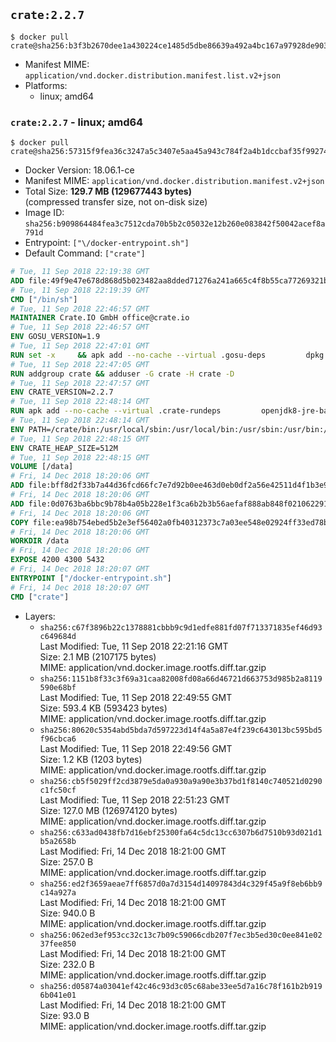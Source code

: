 ## `crate:2.2.7`

```console
$ docker pull crate@sha256:b3f3b2670dee1a430224ce1485d5dbe86639a492a4bc167a97928de903fd7efa
```

-	Manifest MIME: `application/vnd.docker.distribution.manifest.list.v2+json`
-	Platforms:
	-	linux; amd64

### `crate:2.2.7` - linux; amd64

```console
$ docker pull crate@sha256:57315f9fea36c3247a5c3407e5aa45a943c784f2a4b1dccbaf35f992746dc949
```

-	Docker Version: 18.06.1-ce
-	Manifest MIME: `application/vnd.docker.distribution.manifest.v2+json`
-	Total Size: **129.7 MB (129677443 bytes)**  
	(compressed transfer size, not on-disk size)
-	Image ID: `sha256:b909864484fea3c7512cda70b5b2c05032e12b260e083842f50042acef8a791d`
-	Entrypoint: `["\/docker-entrypoint.sh"]`
-	Default Command: `["crate"]`

```dockerfile
# Tue, 11 Sep 2018 22:19:38 GMT
ADD file:49f9e47e678d868d5b023482aa8dded71276a241a665c4f8b55ca77269321b34 in / 
# Tue, 11 Sep 2018 22:19:39 GMT
CMD ["/bin/sh"]
# Tue, 11 Sep 2018 22:46:57 GMT
MAINTAINER Crate.IO GmbH office@crate.io
# Tue, 11 Sep 2018 22:46:57 GMT
ENV GOSU_VERSION=1.9
# Tue, 11 Sep 2018 22:47:01 GMT
RUN set -x     && apk add --no-cache --virtual .gosu-deps         dpkg         gnupg         curl     && export ARCH=$(echo $(dpkg --print-architecture) | cut -d"-" -f3)     && curl -o /usr/local/bin/gosu -fSL "https://github.com/tianon/gosu/releases/download/$GOSU_VERSION/gosu-$ARCH"     && curl -o /usr/local/bin/gosu.asc -fSL "https://github.com/tianon/gosu/releases/download/$GOSU_VERSION/gosu-$ARCH.asc"     && export GNUPGHOME="$(mktemp -d)"     && gpg --keyserver hkp://keyserver.ubuntu.com:80 --recv-keys B42F6819007F00F88E364FD4036A9C25BF357DD4     && gpg --batch --verify /usr/local/bin/gosu.asc /usr/local/bin/gosu     && rm -rf "$GNUPGHOME" /usr/local/bin/gosu.asc     && chmod +x /usr/local/bin/gosu     && gosu nobody true     && apk del .gosu-deps
# Tue, 11 Sep 2018 22:47:05 GMT
RUN addgroup crate && adduser -G crate -H crate -D
# Tue, 11 Sep 2018 22:47:57 GMT
ENV CRATE_VERSION=2.2.7
# Tue, 11 Sep 2018 22:48:14 GMT
RUN apk add --no-cache --virtual .crate-rundeps         openjdk8-jre-base         python3         openssl         sigar     && apk add --no-cache --virtual .build-deps         curl         gnupg         tar     && curl -fSL -O https://cdn.crate.io/downloads/releases/crate-$CRATE_VERSION.tar.gz     && curl -fSL -O https://cdn.crate.io/downloads/releases/crate-$CRATE_VERSION.tar.gz.asc     && export GNUPGHOME="$(mktemp -d)"     && gpg --keyserver hkp://keyserver.ubuntu.com:80 --recv-keys 90C23FC6585BC0717F8FBFC37FAAE51A06F6EAEB     && gpg --batch --verify crate-$CRATE_VERSION.tar.gz.asc crate-$CRATE_VERSION.tar.gz     && rm -rf "$GNUPGHOME" crate-$CRATE_VERSION.tar.gz.asc     && mkdir /crate     && tar -xf crate-$CRATE_VERSION.tar.gz -C /crate --strip-components=1     && rm crate-$CRATE_VERSION.tar.gz     && ln -s /usr/bin/python3 /usr/bin/python     && rm /crate/lib/sigar/libsigar-amd64-linux.so     && apk del .build-deps
# Tue, 11 Sep 2018 22:48:14 GMT
ENV PATH=/crate/bin:/usr/local/sbin:/usr/local/bin:/usr/sbin:/usr/bin:/sbin:/bin
# Tue, 11 Sep 2018 22:48:15 GMT
ENV CRATE_HEAP_SIZE=512M
# Tue, 11 Sep 2018 22:48:15 GMT
VOLUME [/data]
# Fri, 14 Dec 2018 18:20:06 GMT
ADD file:bff8d2f33b7a44d36fcd66fc7e7d92b0ee463d0eb0df2a56e42511d4f1b3e9b2 in /crate/config/crate.yml 
# Fri, 14 Dec 2018 18:20:06 GMT
ADD file:0d0763ba6bbc9b78b4a05b228e1f3ca6b2b3b56aefaf888ab848f021062291d1 in /crate/config/log4j2.properties 
# Fri, 14 Dec 2018 18:20:06 GMT
COPY file:ea98b754ebed5b2e3ef56402a0fb40312373c7a03ee548e02924ff33ed78ba36 in / 
# Fri, 14 Dec 2018 18:20:06 GMT
WORKDIR /data
# Fri, 14 Dec 2018 18:20:06 GMT
EXPOSE 4200 4300 5432
# Fri, 14 Dec 2018 18:20:07 GMT
ENTRYPOINT ["/docker-entrypoint.sh"]
# Fri, 14 Dec 2018 18:20:07 GMT
CMD ["crate"]
```

-	Layers:
	-	`sha256:c67f3896b22c1378881cbbb9c9d1edfe881fd07f713371835ef46d93c649684d`  
		Last Modified: Tue, 11 Sep 2018 22:21:16 GMT  
		Size: 2.1 MB (2107175 bytes)  
		MIME: application/vnd.docker.image.rootfs.diff.tar.gzip
	-	`sha256:1151b8f33c3f69a31caa82008fd08a66d46721d663753d985b2a8119590e68bf`  
		Last Modified: Tue, 11 Sep 2018 22:49:55 GMT  
		Size: 593.4 KB (593423 bytes)  
		MIME: application/vnd.docker.image.rootfs.diff.tar.gzip
	-	`sha256:80620c5354abd5bda7d597223d14f4a5a87e4f239c643013bc595bd5f96cbca6`  
		Last Modified: Tue, 11 Sep 2018 22:49:56 GMT  
		Size: 1.2 KB (1203 bytes)  
		MIME: application/vnd.docker.image.rootfs.diff.tar.gzip
	-	`sha256:cb5f5029ff2cd3879e5da0a930a9a90e3b37bd1f8140c740521d0290c1fc50cf`  
		Last Modified: Tue, 11 Sep 2018 22:51:23 GMT  
		Size: 127.0 MB (126974120 bytes)  
		MIME: application/vnd.docker.image.rootfs.diff.tar.gzip
	-	`sha256:c633ad0438fb7d16ebf25300fa64c5dc13cc6307b6d7510b93d021d1b5a2658b`  
		Last Modified: Fri, 14 Dec 2018 18:21:00 GMT  
		Size: 257.0 B  
		MIME: application/vnd.docker.image.rootfs.diff.tar.gzip
	-	`sha256:ed2f3659aeae7ff6857d0a7d3154d14097843d4c329f45a9f8eb6bb9c14a927a`  
		Last Modified: Fri, 14 Dec 2018 18:21:00 GMT  
		Size: 940.0 B  
		MIME: application/vnd.docker.image.rootfs.diff.tar.gzip
	-	`sha256:062ed3ef953cc32c13c7b09c59066cdb207f7ec3b5ed30c0ee841e0237fee850`  
		Last Modified: Fri, 14 Dec 2018 18:21:00 GMT  
		Size: 232.0 B  
		MIME: application/vnd.docker.image.rootfs.diff.tar.gzip
	-	`sha256:d05874a03041ef42c46c93d3c05c68abe33ee5d7a16c78f161b2b9196b041e01`  
		Last Modified: Fri, 14 Dec 2018 18:21:00 GMT  
		Size: 93.0 B  
		MIME: application/vnd.docker.image.rootfs.diff.tar.gzip
